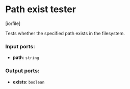 # Path exist tester

[io/file]

Tests whether the specified path exists in the filesystem.

### Input ports:

* __path__: `string`

### Output ports:

* __exists__: `boolean`

